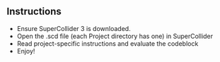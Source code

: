 ## Instructions

- Ensure SuperCollider 3 is downloaded.
- Open the .scd file (each Project directory has one) in SuperCollider
- Read project-specific instructions and evaluate the codeblock
- Enjoy!
